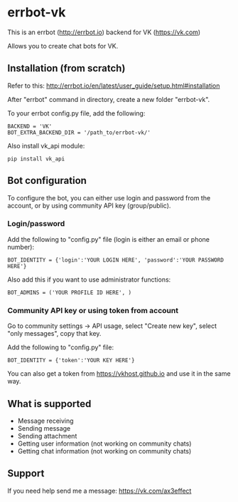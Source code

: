 errbot-vk
======

This is an errbot (http://errbot.io) backend for VK (https://vk.com)

Allows you to create chat bots for VK.

## Installation (from scratch)

Refer to this:
http://errbot.io/en/latest/user_guide/setup.html#installation

After "errbot" command in directory, create a new folder "errbot-vk".

To your errbot config.py file, add the following:
```
BACKEND = 'VK'
BOT_EXTRA_BACKEND_DIR = '/path_to/errbot-vk/'
```

Also install vk_api module:
```
pip install vk_api
```

## Bot configuration

To configure the bot, you can either use login and password from the account, or by using community API key (group/public).

### Login/password

Add the following to "config.py" file (login is either an email or phone number):

```
BOT_IDENTITY = {'login':'YOUR LOGIN HERE', 'password':'YOUR PASSWORD HERE'}
```

Also add this if you want to use administrator functions:
```
BOT_ADMINS = ('YOUR PROFILE ID HERE', )
```

### Community API key or using token from account

Go to community settings -> API usage, select "Create new key", select "only messages", copy that key.

Add the following to "config.py" file:
```
BOT_IDENTITY = {'token':'YOUR KEY HERE'}
```

You can also get a token from https://vkhost.github.io and use it in the same way.

## What is supported
* Message receiving
* Sending message
* Sending attachment
* Getting user information (not working on community chats)
* Getting chat information (not working on community chats)

## Support

If you need help send me a message: https://vk.com/ax3effect
